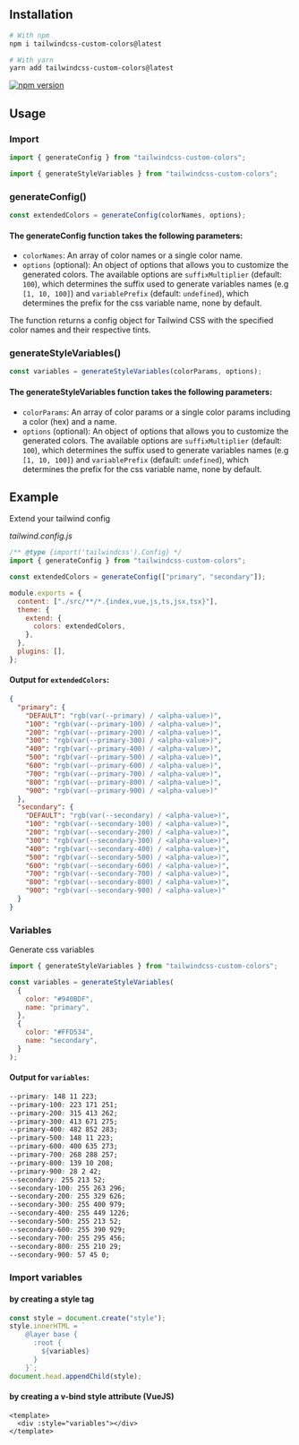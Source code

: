 ## Installation

```bash
# With npm
npm i tailwindcss-custom-colors@latest

# With yarn
yarn add tailwindcss-custom-colors@latest
```

[![npm version](https://badge.fury.io/js/tailwindcss-custom-colors.svg)](https://badge.fury.io/js/tailwindcss-custom-colors)

<!-- ![NPM](https://img.shields.io/npm/l/tailwindcss-custom-colors)
![GitHub Repo stars](https://img.shields.io/github/stars/ibodev1/tailwindcss-custom-colors?style=social)
![node-current](https://img.shields.io/node/v/tailwindcss-custom-colors)
![GitHub last commit](https://img.shields.io/github/last-commit/ibodev1/tailwindcss-custom-colors)
![npm](https://img.shields.io/npm/dw/tailwindcss-custom-colors)
![GitHub top language](https://img.shields.io/github/languages/top/ibodev1/tailwindcss-custom-colors) -->

## Usage

### Import

```js
import { generateConfig } from "tailwindcss-custom-colors";
```

```js
import { generateStyleVariables } from "tailwindcss-custom-colors";
```

### generateConfig()

```js
const extendedColors = generateConfig(colorNames, options);
```

#### The generateConfig function takes the following parameters:

- `colorNames`: An array of color names or a single color name.
- `options` (optional): An object of options that allows you to customize the generated colors. The available options are `suffixMultiplier` (default: `100`), which determines the suffix used to generate variables names (e.g `[1, 10, 100]`) and `variablePrefix` (default: `undefined`), which determines the prefix for the css variable name, none by default.

The function returns a config object for Tailwind CSS with the specified color names and their respective tints.

### generateStyleVariables()

```js
const variables = generateStyleVariables(colorParams, options);
```

#### The generateStyleVariables function takes the following parameters:

- `colorParams`: An array of color params or a single color params including a color (hex) and a name.
- `options` (optional): An object of options that allows you to customize the generated colors. The available options are `suffixMultiplier` (default: `100`), which determines the suffix used to generate variables names (e.g `[1, 10, 100]`) and `variablePrefix` (default: `undefined`), which determines the prefix for the css variable name, none by default.

## Example

Extend your tailwind config

_tailwind.config.js_

```js
/** @type {import('tailwindcss').Config} */
import { generateConfig } from "tailwindcss-custom-colors";

const extendedColors = generateConfig(["primary", "secondary"]);

module.exports = {
  content: ["./src/**/*.{index,vue,js,ts,jsx,tsx}"],
  theme: {
    extend: {
      colors: extendedColors,
    },
  },
  plugins: [],
};
```

#### Output for `extendedColors`:

```json
{
  "primary": {
    "DEFAULT": "rgb(var(--primary) / <alpha-value>)",
    "100": "rgb(var(--primary-100) / <alpha-value>)",
    "200": "rgb(var(--primary-200) / <alpha-value>)",
    "300": "rgb(var(--primary-300) / <alpha-value>)",
    "400": "rgb(var(--primary-400) / <alpha-value>)",
    "500": "rgb(var(--primary-500) / <alpha-value>)",
    "600": "rgb(var(--primary-600) / <alpha-value>)",
    "700": "rgb(var(--primary-700) / <alpha-value>)",
    "800": "rgb(var(--primary-800) / <alpha-value>)",
    "900": "rgb(var(--primary-900) / <alpha-value>)"
  },
  "secondary": {
    "DEFAULT": "rgb(var(--secondary) / <alpha-value>)",
    "100": "rgb(var(--secondary-100) / <alpha-value>)",
    "200": "rgb(var(--secondary-200) / <alpha-value>)",
    "300": "rgb(var(--secondary-300) / <alpha-value>)",
    "400": "rgb(var(--secondary-400) / <alpha-value>)",
    "500": "rgb(var(--secondary-500) / <alpha-value>)",
    "600": "rgb(var(--secondary-600) / <alpha-value>)",
    "700": "rgb(var(--secondary-700) / <alpha-value>)",
    "800": "rgb(var(--secondary-800) / <alpha-value>)",
    "900": "rgb(var(--secondary-900) / <alpha-value>)"
  }
}
```

### Variables

Generate css variables

```js
import { generateStyleVariables } from "tailwindcss-custom-colors";

const variables = generateStyleVariables(
  {
    color: "#940BDF",
    name: "primary",
  },
  {
    color: "#FFD534",
    name: "secondary",
  }
);
```

#### Output for `variables`:

```css
--primary: 148 11 223;
--primary-100: 223 171 251;
--primary-200: 315 413 262;
--primary-300: 413 671 275;
--primary-400: 482 852 283;
--primary-500: 148 11 223;
--primary-600: 400 635 273;
--primary-700: 268 288 257;
--primary-800: 139 10 208;
--primary-900: 28 2 42;
--secondary: 255 213 52;
--secondary-100: 255 263 296;
--secondary-200: 255 329 626;
--secondary-300: 255 400 979;
--secondary-400: 255 449 1226;
--secondary-500: 255 213 52;
--secondary-600: 255 390 929;
--secondary-700: 255 295 456;
--secondary-800: 255 210 29;
--secondary-900: 57 45 0;
```

### Import variables

#### by creating a style tag

```js
const style = document.create("style");
style.innerHTML = `
    @layer base {
      :root {
        ${variables}
      }
    }`;
document.head.appendChild(style);
```

#### by creating a v-bind style attribute (VueJS)

```vue
<template>
  <div :style="variables"></div>
</template>
```

